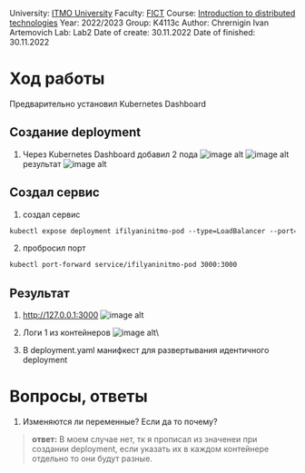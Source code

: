 University: [ITMO University](https://itmo.ru/ru/)
Faculty: [FICT](https://fict.itmo.ru)
Course: [Introduction to distributed technologies](https://github.com/itmo-ict-faculty/introduction-to-distributed-technologies)
Year: 2022/2023
Group: K4113c
Author: Chrernigin Ivan Artemovich
Lab: Lab2
Date of create: 30.11.2022
Date of finished: 30.11.2022

# Ход работы

Предварительно установил Kubernetes Dashboard

## Создание deployment
1. Через Kubernetes Dashboard добавил 2 пода
![image alt](https://github.com/ivich1/2022_2023-introduction_to_distributed_technologies-k4113c-chernigin_i_a/tree/master/lab2/pic1-1.png)
![image alt](https://github.com/ivich1/2022_2023-introduction_to_distributed_technologies-k4113c-chernigin_i_a/tree/master/lab2/pic1-2.png)
результат
![image alt](https://github.com/ivich1/2022_2023-introduction_to_distributed_technologies-k4113c-chernigin_i_a/tree/master/lab2/pic2.png)

## Создал сервис
1. создал сервис 
```html
kubectl expose deployment ifilyaninitmo-pod --type=LoadBalancer --port=3000
```        
2. пробросил порт
```html
kubectl port-forward service/ifilyaninitmo-pod 3000:3000
```

## Результат
1. http://127.0.0.1:3000
![image alt](https://github.com/ivich1/2022_2023-introduction_to_distributed_technologies-k4113c-chernigin_i_a/tree/master/lab2/pic3.png)

2. Логи 1 из контейнеров
![image alt](https://github.com/ivich1/2022_2023-introduction_to_distributed_technologies-k4113c-chernigin_i_a/tree/master/lab2/pic3.png)\

3. В deployment.yaml манифкест для развертывания идентичного deployment

# Вопросы, ответы
1. Изменяются ли переменные? Если да то почему?
> **ответ:** В моем случае нет, тк я прописал из значенеи при создании deployment, если указать их в каждом контейнере отдельно то они будут разные.
